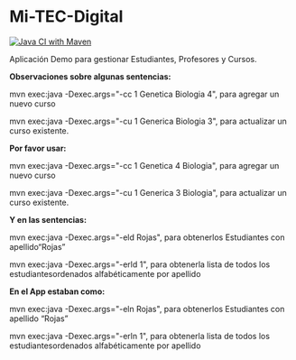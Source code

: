 Mi-TEC-Digital
==============
[![Java CI with Maven](https://github.com/Nuwidra/mi-tec-digital/actions/workflows/maven.yml/badge.svg)](https://github.com/Nuwidra/mi-tec-digital/actions/workflows/maven.yml)

Aplicación Demo para gestionar Estudiantes, Profesores y Cursos.


**Observaciones sobre algunas sentencias:**

mvn exec:java -Dexec.args="-cc 1 Genetica Biologia 4", para agregar un nuevo curso

mvn exec:java -Dexec.args="-cu 1 Generica Biologia 3", para actualizar un curso existente.

**Por favor usar:**

mvn exec:java -Dexec.args="-cc 1 Genetica 4 Biologia", para agregar un nuevo curso

mvn exec:java -Dexec.args="-cu 1 Generica 3 Biologia", para actualizar un curso existente.


**Y en las sentencias:** 

mvn exec:java -Dexec.args="-eld Rojas", para obtenerlos Estudiantes con apellido“Rojas”

mvn exec:java -Dexec.args="-erld 1", para obtenerla lista de todos los estudiantesordenados alfabéticamente por apellido

**En el App estaban como:**

mvn exec:java -Dexec.args="-eln Rojas", para obtenerlos Estudiantes con apellido “Rojas”

mvn exec:java -Dexec.args="-erln 1", para obtenerla lista de todos los estudiantesordenados alfabéticamente por apellido
